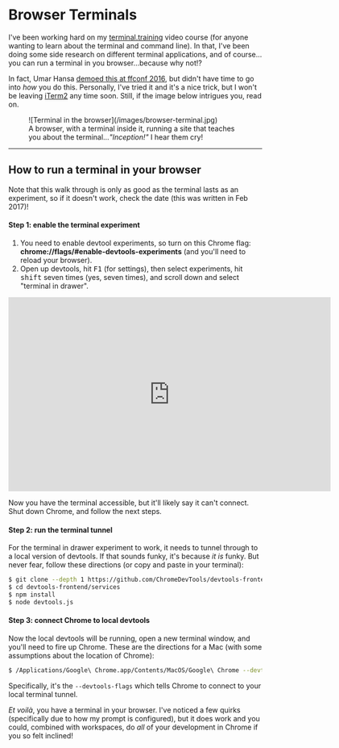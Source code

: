 # Browser Terminals

I've been working hard on my [terminal.training](https://terminal.training) video course (for anyone wanting to learn about the terminal and command line). In that, I've been doing some side research on different terminal applications, and of course…you can run a terminal in you browser…because why not!?

<!--more-->

In fact, Umar Hansa [demoed this at ffconf 2016](https://2016.ffconf.org/#optimise-your-web-development-workflow), but didn't have time to go into *how* you do this. Personally, I've tried it and it's a nice trick, but I won't be leaving [iTerm2](https://www.iterm2.com/) any time soon. Still, if the image below intrigues you, read on.

<figure>
![Terminal in the browser](/images/browser-terminal.jpg)
<figcaption>A browser, with a terminal inside it, running a site that teaches you about the terminal…<em>"Inception!"</em> I hear them cry!</figcaption>
</figure>

---

## How to run a terminal in your browser

Note that this walk through is only as good as the terminal lasts as an experiment, so if it doesn't work, check the date (this was written in Feb 2017)!

#### Step 1: enable the terminal experiment

1. You need to enable devtool experiments, so turn on this Chrome flag: **chrome://flags/#enable-devtools-experiments** (and you'll need to reload your browser).
2. Open up devtools, hit <kbd>F1</kbd> (for settings), then select experiments, hit <kbd>shift</kbd> seven times (yes, seven times), and scroll down and select "terminal in drawer".

<iframe src="https://player.vimeo.com/video/202374083" width="640" height="385" frameborder="0" webkitallowfullscreen mozallowfullscreen allowfullscreen></iframe>

Now you have the terminal accessible, but it'll likely say it can't connect. Shut down Chrome, and follow the next steps.

#### Step 2: run the terminal tunnel

For the terminal in drawer experiment to work, it needs to tunnel through to a local version of devtools. If that sounds funky, it's because *it is* funky. But never fear, follow these directions (or copy and paste in your terminal):

```bash
$ git clone --depth 1 https://github.com/ChromeDevTools/devtools-frontend.git
$ cd devtools-frontend/services
$ npm install
$ node devtools.js
```

#### Step 3: connect Chrome to local devtools

Now the local devtools will be running, open a new terminal window, and you'll need to fire up Chrome. These are the directions for a Mac (with some assumptions about the location of Chrome):

```bash
$ /Applications/Google\ Chrome.app/Contents/MacOS/Google\ Chrome --devtools-flags='service-backend=ws://localhost:9022/endpoint'
```

Specifically, it's the `--devtools-flags` which tells Chrome to connect to your local terminal tunnel.

_Et voilà_, you have a terminal in your browser. I've noticed a few quirks (specifically due to how my prompt is configured), but it does work and you could, combined with workspaces, do _all_ of your development in Chrome if you so felt inclined!
